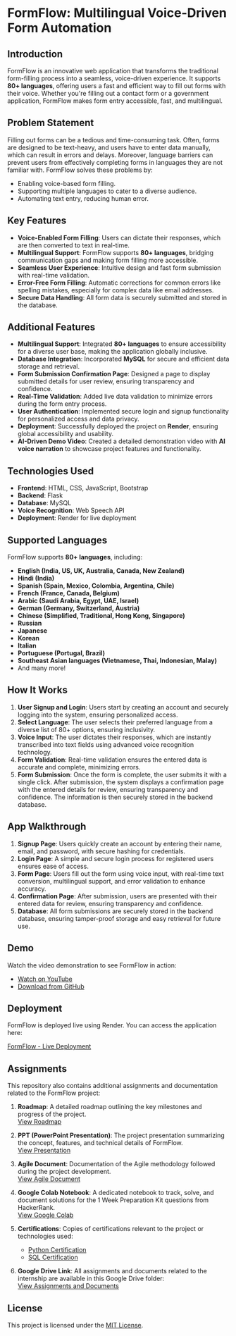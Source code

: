 # **FormFlow: Multilingual Voice-Driven Form Automation**

## **Introduction**

FormFlow is an innovative web application that transforms the traditional form-filling process into a seamless, voice-driven experience. It supports **80+ languages**, offering users a fast and efficient way to fill out forms with their voice. Whether you're filling out a contact form or a government application, FormFlow makes form entry accessible, fast, and multilingual.

## **Problem Statement**

Filling out forms can be a tedious and time-consuming task. Often, forms are designed to be text-heavy, and users have to enter data manually, which can result in errors and delays. Moreover, language barriers can prevent users from effectively completing forms in languages they are not familiar with. FormFlow solves these problems by:
- Enabling voice-based form filling.
- Supporting multiple languages to cater to a diverse audience.
- Automating text entry, reducing human error.

## **Key Features**

- **Voice-Enabled Form Filling**: Users can dictate their responses, which are then converted to text in real-time.
- **Multilingual Support**: FormFlow supports **80+ languages**, bridging communication gaps and making form filling more accessible.
- **Seamless User Experience**: Intuitive design and fast form submission with real-time validation.
- **Error-Free Form Filling**: Automatic corrections for common errors like spelling mistakes, especially for complex data like email addresses.
- **Secure Data Handling**: All form data is securely submitted and stored in the database.

## **Additional Features**

- **Multilingual Support**: Integrated **80+ languages** to ensure accessibility for a diverse user base, making the application globally inclusive.  
- **Database Integration**: Incorporated **MySQL** for secure and efficient data storage and retrieval.  
- **Form Submission Confirmation Page**: Designed a page to display submitted details for user review, ensuring transparency and confidence.
- **Real-Time Validation**: Added live data validation to minimize errors during the form entry process.  
- **User Authentication**: Implemented secure login and signup functionality for personalized access and data privacy.  
- **Deployment**: Successfully deployed the project on **Render**, ensuring global accessibility and usability.  
- **AI-Driven Demo Video**: Created a detailed demonstration video with **AI voice narration** to showcase project features and functionality.  

## **Technologies Used**

- **Frontend**: HTML, CSS, JavaScript, Bootstrap
- **Backend**: Flask
- **Database**: MySQL
- **Voice Recognition**: Web Speech API
- **Deployment**: Render for live deployment

## **Supported Languages**

FormFlow supports **80+ languages**, including:
- **English (India, US, UK, Australia, Canada, New Zealand)**
- **Hindi (India)**
- **Spanish (Spain, Mexico, Colombia, Argentina, Chile)**
- **French (France, Canada, Belgium)**
- **Arabic (Saudi Arabia, Egypt, UAE, Israel)**
- **German (Germany, Switzerland, Austria)**
- **Chinese (Simplified, Traditional, Hong Kong, Singapore)**
- **Russian**
- **Japanese**
- **Korean**
- **Italian**
- **Portuguese (Portugal, Brazil)**
- **Southeast Asian languages (Vietnamese, Thai, Indonesian, Malay)**
- And many more!

## **How It Works**

1. **User Signup and Login**: Users start by creating an account and securely logging into the system, ensuring personalized access.
2. **Select Language**: The user selects their preferred language from a diverse list of 80+ options, ensuring inclusivity.
3. **Voice Input**: The user dictates their responses, which are instantly transcribed into text fields using advanced voice recognition technology.
4. **Form Validation**: Real-time validation ensures the entered data is accurate and complete, minimizing errors.
5. **Form Submission**: Once the form is complete, the user submits it with a single click. After submission, the system displays a confirmation page with the entered details for review, ensuring transparency and confidence. The information is then securely stored in the backend database.

## **App Walkthrough**

1. **Signup Page**: Users quickly create an account by entering their name, email, and password, with secure hashing for credentials.
2. **Login Page**: A simple and secure login process for registered users ensures ease of access.
3. **Form Page**: Users fill out the form using voice input, with real-time text conversion, multilingual support, and error validation to enhance accuracy.
4. **Confirmation Page**: After submission, users are presented with their entered data for review, ensuring transparency and confidence.
5. **Database**: All form submissions are securely stored in the backend database, ensuring tamper-proof storage and easy retrieval for future use.

## **Demo**

Watch the video demonstration to see FormFlow in action:
- [Watch on YouTube](https://youtu.be/J1JTEoQBksc)
- [Download from GitHub](demo%20video/demo-video%20(Mohammed%20Javad%20A%20A).mp4)

## **Deployment**

FormFlow is deployed live using Render. You can access the application here:

[FormFlow - Live Deployment](https://beyond-qwerty-form-filling.onrender.com)

## **Assignments**

This repository also contains additional assignments and documentation related to the FormFlow project:

1. **Roadmap**: A detailed roadmap outlining the key milestones and progress of the project.  
   [View Roadmap](assignments/Roadmap%20(Mohammed%20Javad%20A%20A).pdf)

2. **PPT (PowerPoint Presentation)**: The project presentation summarizing the concept, features, and technical details of FormFlow.  
   [View Presentation](https://1drv.ms/p/c/0a077c2b308e3e62/EUs0kVUzOaJMssPiLPMtGCMBQDCmYHUR81b2cM8XY44vzA)

3. **Agile Document**: Documentation of the Agile methodology followed during the project development.  
   [View Agile Document](assignments/Agile_Template_v0.1(MOHAMMED_JAVAD_A_A).xls)

4. **Google Colab Notebook**: A dedicated notebook to track, solve, and document solutions for the 1 Week Preparation Kit questions from HackerRank.  
   [View Google Colab](https://colab.research.google.com/drive/1Z-u_jp7I8TsPYqwkfRlI2zsnR6JxVbWz?usp=sharing)

5. **Certifications**: Copies of certifications relevant to the project or technologies used:  
   - [Python Certification](assignments/certifications/python_basic%20certificate%20(Mohammed%20Javad%20A%20A).pdf)  
   - [SQL Certification](assignments/certifications/sql_basic%20certificate%20(Mohammed%20Javad%20A%20A).pdf)
     
6. **Google Drive Link**: All assignments and documents related to the internship are available in this Google Drive folder:  
   [View Assignments and Documents](https://drive.google.com/drive/folders/1bXgNaArLhzFXO7xKns_OEAdDLO9FwYn8?usp=drive_link)

## **License**

This project is licensed under the [MIT License](LICENSE).
